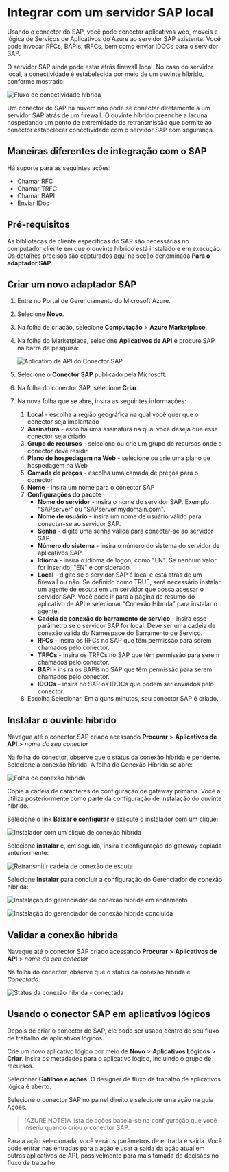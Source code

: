 <properties
	pageTitle="Integrar com um servidor SAP local no serviço de aplicativo do Microsoft Azure"
	description="Saiba como integrar um servidor SAP local"
	authors="rajeshramabathiran"
	manager="dwrede"
	editor=""
	services="app-service\logic"
	documentationCenter=""/>

<tags
	ms.service="app-service-logic"
	ms.workload="integration"
	ms.tgt_pltfrm="na"
	ms.devlang="na"
	ms.topic="article"
	ms.date="07/02/2015"
	ms.author="sameerch"/>


# Integrar com um servidor SAP local
Usando o conector do SAP, você pode conectar aplicativos web, móveis e lógica de Serviços de Aplicativos do Azure ao servidor SAP existente. Você pode invocar RFCs, BAPIs, tRFCs, bem como enviar IDOCs para o servidor SAP.

O servidor SAP ainda pode estar atrás firewall local. No caso do servidor local, a conectividade é estabelecida por meio de um ouvinte híbrido, conforme mostrado:

![Fluxo de conectividade híbrida][1]

Um conector de SAP na nuvem não pode se conectar diretamente a um servidor SAP atrás de um firewall. O ouvinte híbrido preenche a lacuna hospedando um ponto de extremidade de retransmissão que permite ao conector estabelecer conectividade com o servidor SAP com segurança.


## Maneiras diferentes de integração com o SAP
Há suporte para as seguintes ações:

- Chamar RFC
- Chamar TRFC
- Chamar BAPI
- Enviar IDoc

## Pré-requisitos
As bibliotecas de cliente específicas do SAP são necessárias no computador cliente em que o ouvinte híbrido está instalado e em execução. Os detalhes precisos são capturados [aqui][9] na seção denominada **Para o adaptador SAP**.


## Criar um novo adaptador SAP
1. Entre no Portal de Gerenciamento do Microsoft Azure.
2. Selecione **Novo**.
3. Na folha de criação, selecione **Computação** > **Azure Marketplace**.
4. Na folha do Marketplace, selecione **Aplicativos de API** e procure SAP na barra de pesquisa:

	![Aplicativo de API do Conector SAP][2]
5. Selecione o **Conector SAP** publicado pela Microsoft.
6. Na folha do conector SAP, selecione **Criar**.
7. Na nova folha que se abre, insira as seguintes informações:
	1. **Local** - escolha a região geográfica na qual você quer que o conector seja implantado
	2. **Assinatura** - escolha uma assinatura na qual você deseja que esse conector seja criado
	3. **Grupo de recursos** - selecione ou crie um grupo de recursos onde o conector deve residir
	4. **Plano de hospedagem na Web** - selecione ou crie uma plano de hospedagem na Web
	5. **Camada de preços** - escolha uma camada de preços para o conector
	6. **Nome** - insira um nome para o conector SAP
	7. **Configurações do pacote**
		- **Nome do servidor** - insira o nome do servidor SAP. Exemplo: "SAPserver" ou "SAPserver.mydomain.com".
		- **Nome de usuário** - insira um nome de usuário válido para conectar-se ao servidor SAP.
		- **Senha** - digite uma senha válida para conectar-se ao servidor SAP.
		- **Número do sistema** - insira o número do sistema do servidor de aplicativos SAP.
		- **Idioma** - insira o idioma de logon, como "EN". Se nenhum valor for inserido, "EN" é considerado.
		- **Local** - digite se o servidor SAP é local e está atrás de um firewall ou não. Se definido como TRUE, será necessário instalar um agente de escuta em um servidor que possa acessar o servidor SAP. Você pode ir para a página de resumo do aplicativo de API e selecionar “Conexão Híbrida” para instalar o agente.
		- **Cadeia de conexão do barramento de serviço** - insira esse parâmetro se o servidor SAP for local. Deve ser uma cadeia de conexão válida do Namespace do Barramento de Serviço.
		- **RFCs** - insira os RFCs no SAP que têm permissão para serem chamados pelo conector.
		- **TRFCs** - insira os TRFCs no SAP que têm permissão para serem chamados pelo conector.
		- **BAPI** - insira os BAPIs no SAP que têm permissão para serem chamados pelo conector.
		- **IDOCs** - insira no SAP os IDOCs que podem ser enviados pelo conector.
	8. Escolha Selecionar. Em alguns minutos, seu conector SAP é criado.


## Instalar o ouvinte híbrido
Navegue até o conector SAP criado acessando **Procurar** > **Aplicativos de API** > *nome do seu conector*

Na folha do conector, observe que o status da conexão híbrida é pendente. Selecione a conexão híbrida. A folha de Conexão Híbrida se abre:

![Folha de conexão híbrida][3]

Copie a cadeia de caracteres de configuração de gateway primária. Você a utiliza posteriormente como parte da configuração de instalação do ouvinte híbrido.

Selecione o link **Baixar e configurar** e execute o instalador com um clique:

![Instalador com um clique de conexão híbrida][4]

Selecione **instalar** e, em seguida, insira a configuração do gateway copiada anteriormente:

![Retransmitir cadeia de conexão de escuta][5]

Selecione **Instalar** para concluir a configuração do Gerenciador de conexão híbrida:

![Instalação do gerenciador de conexão híbrida em andamento][6]

![Instalação do gerenciador de conexão híbrida concluída][7]

## Validar a conexão híbrida
Navegue até o conector SAP criado acessando **Procurar** > **Aplicativos de API** > *nome do seu conector*

Na folha do conector, observe que o status da conexão híbrida é *Conectado*:

![Status da conexão híbrida - conectada][8]


## Usando o conector SAP em aplicativos lógicos
Depois de criar o conector do SAP, ele pode ser usado dentro de seu fluxo de trabalho de aplicativos lógicos.

Crie um novo aplicativo lógico por meio de **Novo** > **Aplicativos Lógicos** > **Criar**. Insira os metadados para o aplicativo lógico, incluindo o grupo de recursos.

Selecionar G**atilhos e ações**. O designer de fluxo de trabalho de aplicativos lógica é aberto.

Selecione o conector SAP no painel direito e selecione uma ação na guia Ações.

> [AZURE.NOTE]A lista de ações baseia-se na configuração que você inseriu quando criou o conector SAP.

Para a ação selecionada, você verá os parâmetros de entrada e saída. Você pode entrar nas entradas para a ação e usar a saída da ação atual em outros aplicativos de API, possivelmente para mais tomada de decisões no fluxo de trabalho.

<!--Image references-->
[1]: ./media/app-service-logic-integrate-with-an-on-premise-SAP-server/HybridConnectivityFlow.PNG
[2]: ./media/app-service-logic-integrate-with-an-on-premise-SAP-server/SAPConnector.APIApp.PNG
[3]: ./media/app-service-logic-integrate-with-an-on-premise-SAP-server/HybridConnection.PNG
[4]: ./media/app-service-logic-integrate-with-an-on-premise-SAP-server/HybridConnection.ClickOnceInstaller.PNG
[5]: ./media/app-service-logic-integrate-with-an-on-premise-SAP-server/HybridConnection.ClickOnceInstaller.RelayInformation.PNG
[6]: ./media/app-service-logic-integrate-with-an-on-premise-SAP-server/HybridConnectionManager.Install.InProgress.PNG
[7]: ./media/app-service-logic-integrate-with-an-on-premise-SAP-server/HybridConnectionManager.Install.Completed.PNG
[8]: ./media/app-service-logic-integrate-with-an-on-premise-SAP-server/SAPConnector.HybridConnection.Connected.PNG
[9]: http://download.microsoft.com/download/2/D/7/2D7CE8DF-A6C5-45F0-8319-14C3F1F9A0C7/InstallationGuide.htm

<!---HONumber=July15_HO3-->